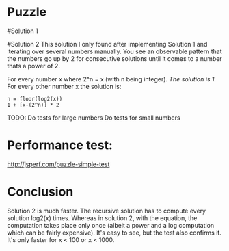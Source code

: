 Puzzle
======

#Solution 1

#Solution 2
This solution I only found after implementing Solution 1 and iterating over several numbers manually. You see an observable pattern that the numbers go up by 2 for consecutive solutions until it comes to a number thats a power of 2.

For every number x where 2^n = x (with n being integer). *The solution is 1.*
For every other number x the solution is:

```
n = floor(log2(x))
1 + [x-(2^n)] * 2
```

TODO:
Do tests for large numbers 
Do tests for small numbers


# Performance test:
http://jsperf.com/puzzle-simple-test

# Conclusion 
Solution 2 is much faster. The recursive solution has to compute every solution log2(x) times. Whereas in solution 2, with the equation, the computation takes place only once (albeit a power and a log computation which can be fairly expensive).
It's easy to see, but the test also confirms it. It's only faster for x < 100 or x < 1000.
